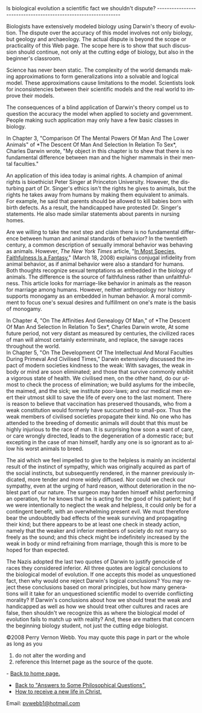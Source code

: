  <head> <base target="_blank"></base> <title>(PVW) Is biological evolution a scientific fact we shouldn't dispute?</title> <meta content="IE=9" http-equiv="X-UA-Compatible"></meta> <link href="css/page_style.css" rel="stylesheet" type="text/css"></link> </head><body lang="EN-US"><div class="page_style">Is biological evolution a scientific fact we shouldn't dispute?
---------------------------------------------------------------

Biologists have extensively modeled biology using Darwin's theory of evolution. The dispute over the accuracy of this model involves not only biology, but geology and archaeology. The actual dispute is beyond the scope or practicality of this Web page. The scope here is to show that such discussion should continue, not only at the cutting edge of biology, but also in the beginner's classroom.

Science has never been static. The complexity of the world demands making approximations to form generalizations into a solvable and logical model. These approximations cause limitations to the model. Scientists look for inconsistencies between their scientific models and the real world to improve their models.

The consequences of a blind application of Darwin's theory compel us to question the accuracy the model when applied to society and government. People making such application may only have a few basic classes in biology.

<div class="p">In Chapter 3, "Comparison Of The Mental Powers Of Man And The Lower Animals" of *The Descent Of Man And Selection In Relation To Sex*, Charles Darwin wrote, "My object in this chapter is to shew that there is no fundamental difference between man and the higher mammals in their mental faculties."

 An application of this idea today is animal rights. A champion of animal rights is bioethicist Peter Singer at Princeton University. However, the disturbing part of Dr. Singer's ethics isn't the rights he gives to animals, but the rights he takes away from humans by making them equivalent to animals. For example, he said that parents should be allowed to kill babies born with birth defects. As a result, the handicapped have protested Dr. Singer's statements. He also made similar statements about parents in nursing homes.</div>Are we willing to take the next step and claim there is no fundamental difference between human and animal standards of behavior? In the twentieth century, a common description of sexually immoral behavior was behaving as animals. However, *The New York Times* article, "[In Most Species, Faithfulness Is a Fantasy](http://www.nytimes.com/2008/03/18/science/18angi.html)," (March 18, 2008) explains conjugal infidelity from animal behavior, as if animal behavior were also a standard for humans. Both thoughts recognize sexual temptations as embedded in the biology of animals. The difference is the source of faithfulness rather than unfaithfulness. This article looks for marriage-like behavior in animals as the reason for marriage among humans. However, neither anthropology nor history supports monogamy as an embedded in human behavior. A moral commitment to focus one's sexual desires and fulfillment on one's mate is the basis of monogamy.

<div class="p">In Chapter 4, "On The Affinities And Genealogy Of Man," of *The Descent Of Man And Selection In Relation To Sex*, Charles Darwin wrote, At some future period, not very distant as measured by centuries, the civilized races of man will almost certainly exterminate, and replace, the savage races throughout the world.

</div><div class="p">In Chapter 5, "On The Development Of The Intellectual And Moral Faculties During Primeval And Civilised Times," Darwin extensively discussed the impact of modern societies kindness to the weak: With savages, the weak in body or mind are soon eliminated; and those that survive commonly exhibit a vigorous state of health. We civilised men, on the other hand, do our utmost to check the process of elimination; we build asylums for the imbecile, the maimed, and the sick; we institute poor-laws; and our medical men exert their utmost skill to save the life of every one to the last moment. There is reason to believe that vaccination has preserved thousands, who from a weak constitution would formerly have succumbed to small-pox. Thus the weak members of civilised societies propagate their kind. No one who has attended to the breeding of domestic animals will doubt that this must be highly injurious to the race of man. It is surprising how soon a want of care, or care wrongly directed, leads to the degeneration of a domestic race; but excepting in the case of man himself, hardly any one is so ignorant as to allow his worst animals to breed.

The aid which we feel impelled to give to the helpless is mainly an incidental result of the instinct of sympathy, which was originally acquired as part of the social instincts, but subsequently rendered, in the manner previously indicated, more tender and more widely diffused. Nor could we check our sympathy, even at the urging of hard reason, without deterioration in the noblest part of our nature. The surgeon may harden himself whilst performing an operation, for he knows that he is acting for the good of his patient; but if we were intentionally to neglect the weak and helpless, it could only be for a contingent benefit, with an overwhelming present evil. We must therefore bear the undoubtedly bad effects of the weak surviving and propagating their kind; but there appears to be at least one check in steady action, namely that the weaker and inferior members of society do not marry so freely as the sound; and this check might be indefinitely increased by the weak in body or mind refraining from marriage, though this is more to be hoped for than expected.

 The Nazis adopted the last two quotes of Darwin to justify genocide of races they considered inferior. All three quotes are logical conclusions to the biological model of evolution. If one accepts this model as unquestioned fact, then why would one reject Darwin's logical conclusions? You may reject these conclusions based on moral principles, but how many generations will it take for an unquestioned scientific model to override conflicting morality? If Darwin's conclusions about how we should treat the weak and handicapped as well as how we should treat other cultures and races are false, then shouldn't we recognize this as where the biological model of evolution fails to match up with reality? And, these are matters that concern the beginning biology student, not just the cutting edge biologist.</div><div class="copy">©2008 Perry Vernon Webb. You may quote this page in part or the whole as long as you
 1) do not alter the wording and
 2) reference this Internet page as the source of the quote. </div> </div>- [Back to home page.](noframesindex.html)
- [Back to "Answers to Some Philosophical Questions".](philosop.html)
- [How to receive a new life in Christ.](gospel.html)

Email: [pvwebb1@hotmail.com](mailto:pvwebb1@hotmail.com)

